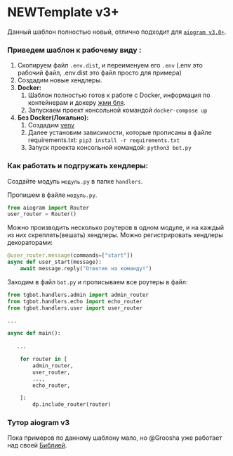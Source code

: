 # NEWTemplate v3+

Данный шаблон полностью новый, отлично подходит для [`aiogram v3.0+`](https://github.com/aiogram/aiogram/tree/dev-3.x).

### Приведем шаблон к рабочему виду :
1. Скопируем файл `.env.dist`, и переименуем его `.env` (.env это рабочий файл, .env.dist это файл просто для примера)
2. Создадим новые хендлеры.
3. **Docker:**
   1. Шаблон полностью готов к работе с  Docker, информация по контейнерам и докеру [жми бля](https://docs.docker.com/get-docker/).
   2. Запускаем проект консольной командой `docker-compose up`
4. **Без Docker(Локально):**
   1. Создадим  [venv](https://docs.python.org/3/library/venv.html)
   2. Далее установим зависимости, которые прописаны в файле requirements.txt: `pip3 install -r requirements.txt`
   3. Запуск проекта консольной командой: `python3 bot.py`


### Как работать и подгружать хендлеры:
Создайте модуль `модуль.py` в папке `handlers`.

Пропишем в файле  `модуль.py`.
```python
from aiogram import Router
user_router = Router()
```
Можно производить несколько роутеров в одном модуле, и на каждый из них скреплять(вешать) хендлеры.
Можно регистрировать хендлеры декораторами:
```python
@user_router.message(commands=["start"])
async def user_start(message):
    await message.reply("Ответик на команду!")
```

Заходим в файл `bot.py` и прописываем все роутеры в файл:
```python
from tgbot.handlers.admin import admin_router
from tgbot.handlers.echo import echo_router
from tgbot.handlers.user import user_router

...

async def main():
   
   ...

    for router in [
        admin_router,
        user_router,
        ...,
        echo_router,

    ]:
        dp.include_router(router)
```

### Тутор aiogram v3
Пока примеров по данному шаблону мало, но @Groosha уже работает над своей [Библией](https://groosha.2038.io/telegram-tutorial-2/).